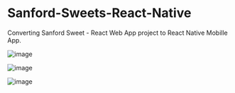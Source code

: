 # Sanford-Sweets-React-Native
Converting Sanford Sweet - React Web App project to React Native Mobille App.

![image](https://github.com/hazeljpw/Sanford-Sweets-React-Native/assets/133815478/5f9da774-4a5d-4e00-bbc1-30b62b7354bb)

![image](https://github.com/hazeljpw/Sanford-Sweets-React-Native/assets/133815478/c220c122-8f51-44f6-9235-df97069e5a5c)

![image](https://github.com/hazeljpw/Sanford-Sweets-React-Native/assets/133815478/080568e3-c48c-4be1-ae82-c102c0692827)
